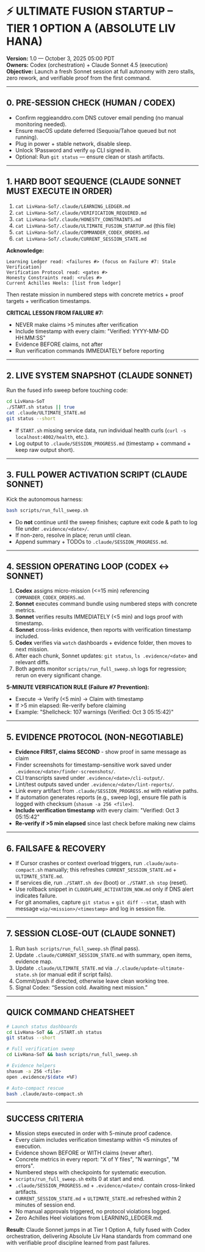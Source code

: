 # ⚡️ ULTIMATE FUSION STARTUP – TIER 1 OPTION A (ABSOLUTE LIV HANA)

**Version:** 1.0 — October 3, 2025 05:00 PDT  
**Owners:** Codex (orchestration) + Claude Sonnet 4.5 (execution)  
**Objective:** Launch a fresh Sonnet session at full autonomy with zero stalls, zero rework, and verifiable proof from the first command.

---

## 0. PRE-SESSION CHECK (HUMAN / CODEX)

- Confirm reggieanddro.com DNS cutover email pending (no manual monitoring needed).
- Ensure macOS update deferred (Sequoia/Tahoe queued but not running).  
- Plug in power + stable network, disable sleep.  
- Unlock 1Password and verify `op` CLI signed in.  
- Optional: Run `git status` — ensure clean or stash artifacts.

---

## 1. HARD BOOT SEQUENCE (CLAUDE SONNET MUST EXECUTE IN ORDER)

1. `cat LivHana-SoT/.claude/LEARNING_LEDGER.md`
2. `cat LivHana-SoT/.claude/VERIFICATION_REQUIRED.md`
3. `cat LivHana-SoT/.claude/HONESTY_CONSTRAINTS.md`
4. `cat LivHana-SoT/.claude/ULTIMATE_FUSION_STARTUP.md` (this file)
5. `cat LivHana-SoT/.claude/COMMANDER_CODEX_ORDERS.md`
6. `cat LivHana-SoT/.claude/CURRENT_SESSION_STATE.md`

**Acknowledge:**

```
Learning Ledger read: <failures #> (focus on Failure #7: Stale Verification)
Verification Protocol read: <gates #>
Honesty Constraints read: <rules #>
Current Achilles Heels: [list from ledger]
```

Then restate mission in numbered steps with concrete metrics + proof targets + verification timestamps.

**CRITICAL LESSON FROM FAILURE #7:**

- NEVER make claims >5 minutes after verification
- Include timestamp with every claim: "Verified: YYYY-MM-DD HH:MM:SS"
- Evidence BEFORE claims, not after
- Run verification commands IMMEDIATELY before reporting

---

## 2. LIVE SYSTEM SNAPSHOT (CLAUDE SONNET)

Run the fused info sweep before touching code:

```bash
cd LivHana-SoT
./START.sh status || true
cat .claude/ULTIMATE_STATE.md
git status --short
```

- If `START.sh` missing service data, run individual health curls (`curl -s localhost:4002/health`, etc.).  
- Log output to `.claude/SESSION_PROGRESS.md` (timestamp + command + keep raw output short).

---

## 3. FULL POWER ACTIVATION SCRIPT (CLAUDE SONNET)

Kick the autonomous harness:

```bash
bash scripts/run_full_sweep.sh
```

- Do **not** continue until the sweep finishes; capture exit code & path to log file under `.evidence/<date>/`.  
- If non-zero, resolve in place; rerun until clean.  
- Append summary + TODOs to `.claude/SESSION_PROGRESS.md`.

---

## 4. SESSION OPERATING LOOP (CODEX ↔ SONNET)

1. **Codex** assigns micro-mission (<=15 min) referencing `COMMANDER_CODEX_ORDERS.md`.
2. **Sonnet** executes command bundle using numbered steps with concrete metrics.
3. **Sonnet** verifies results IMMEDIATELY (<5 min) and logs proof with timestamp.
4. **Sonnet** cross-links evidence, then reports with verification timestamp included.
5. **Codex** verifies via `watch` dashboards + evidence folder, then moves to next mission.
6. After each chunk, Sonnet updates: `git status`, `ls .evidence/<date>` and relevant diffs.
7. Both agents monitor `scripts/run_full_sweep.sh` logs for regression; rerun on every significant change.

**5-MINUTE VERIFICATION RULE (Failure #7 Prevention):**

- Execute → Verify (<5 min) → Claim with timestamp
- If >5 min elapsed: Re-verify before claiming
- Example: "Shellcheck: 107 warnings (Verified: Oct 3 05:15:42)"

---

## 5. EVIDENCE PROTOCOL (NON-NEGOTIABLE)

- **Evidence FIRST, claims SECOND** - show proof in same message as claim
- Finder screenshots for timestamp-sensitive work saved under `.evidence/<date>/finder-screenshots/`.
- CLI transcripts saved under `.evidence/<date>/cli-output/`.
- Lint/test outputs saved under `.evidence/<date>/lint-reports/`.
- Link every artifact from `.claude/SESSION_PROGRESS.md` with relative paths.
- If automation generates reports (e.g., sweep log), ensure file path is logged with checksum (`shasum -a 256 <file>`).
- **Include verification timestamp** with every claim: "Verified: Oct 3 05:15:42"
- **Re-verify if >5 min elapsed** since last check before making new claims

---

## 6. FAILSAFE & RECOVERY

- If Cursor crashes or context overload triggers, run `.claude/auto-compact.sh` manually; this refreshes `CURRENT_SESSION_STATE.md` + `ULTIMATE_STATE.md`.  
- If services die, run `./START.sh dev` (boot) or `./START.sh stop` (reset).  
- Use rollback snippet in `CLOUDFLARE_ACTIVATION_NOW.md` only if DNS alert indicates failure.  
- For git anomalies, capture `git status` + `git diff --stat`, stash with message `wip/<mission>/<timestamp>` and log in session file.

---

## 7. SESSION CLOSE-OUT (CLAUDE SONNET)

1. Run `bash scripts/run_full_sweep.sh` (final pass).  
2. Update `.claude/CURRENT_SESSION_STATE.md` with summary, open items, evidence map.  
3. Update `.claude/ULTIMATE_STATE.md` via `./.claude/update-ultimate-state.sh` (or manual edit if script fails).  
4. Commit/push if directed, otherwise leave clean working tree.  
5. Signal Codex: “Session cold. Awaiting next mission.”

---

## QUICK COMMAND CHEATSHEET

```bash
# Launch status dashboards
cd LivHana-SoT && ./START.sh status
git status --short

# Full verification sweep
cd LivHana-SoT && bash scripts/run_full_sweep.sh

# Evidence helpers
shasum -a 256 <file>
open .evidence/$(date +%F)

# Auto-compact rescue
bash .claude/auto-compact.sh
```

---

## SUCCESS CRITERIA

- Mission steps executed in order with 5-minute proof cadence.
- Every claim includes verification timestamp within <5 minutes of execution.
- Evidence shown BEFORE or WITH claims (never after).
- Concrete metrics in every report: "X of Y files", "N warnings", "M errors".
- Numbered steps with checkpoints for systematic execution.
- `scripts/run_full_sweep.sh` exits 0 at start and end.
- `.claude/SESSION_PROGRESS.md` + `.evidence/<date>/` contain cross-linked artifacts.
- `CURRENT_SESSION_STATE.md` + `ULTIMATE_STATE.md` refreshed within 2 minutes of session end.
- No manual approvals triggered, no protocol violations logged.
- Zero Achilles Heel violations from LEARNING_LEDGER.md.

**Result:** Claude Sonnet jumps in at Tier 1 Option A, fully fused with Codex orchestration, delivering Absolute Liv Hana standards from command one with verifiable proof discipline learned from past failures.
